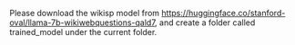 Please download the wikisp model from https://huggingface.co/stanford-oval/llama-7b-wikiwebquestions-qald7, and create a folder called trained_model under the current folder.
